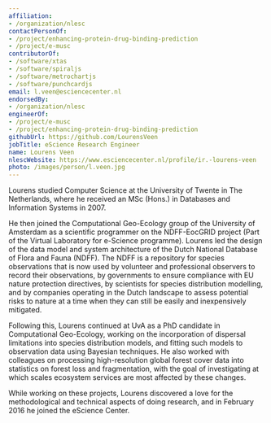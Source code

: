 ```yaml
---
affiliation:
- /organization/nlesc
contactPersonOf:
- /project/enhancing-protein-drug-binding-prediction
- /project/e-musc
contributorOf:
- /software/xtas
- /software/spiraljs
- /software/metrochartjs
- /software/punchcardjs
email: l.veen@esciencecenter.nl
endorsedBy:
- /organization/nlesc
engineerOf:
- /project/e-musc
- /project/enhancing-protein-drug-binding-prediction
githubUrl: https://github.com/LourensVeen
jobTitle: eScience Research Engineer
name: Lourens Veen
nlescWebsite: https://www.esciencecenter.nl/profile/ir.-lourens-veen
photo: /images/person/l.veen.jpg
---
```

Lourens studied Computer Science at the University of Twente in
The Netherlands, where he received an MSc (Hons.) in Databases and Information
Systems in 2007.

He then joined the Computational Geo-Ecology group of the University of
Amsterdam as a scientific programmer on the NDFF-EocGRID project (Part of the
Virtual Laboratory for e-Science programme). Lourens led the design of the
data model and system architecture of the Dutch National Database of Flora and
Fauna (NDFF). The NDFF is a repository for species observations that is now
used by volunteer and professional observers to record their observations, by
governments to ensure compliance with EU nature protection directives, by
scientists for species distribution modelling, and by companies operating in
the Dutch landscape to assess potential risks to nature at a time when they
can still be easily and inexpensively mitigated.

Following this, Lourens continued at UvA as a PhD candidate in Computational
Geo-Ecology, working on the incorporation of dispersal limitations into
species distribution models, and fitting such models to observation data
using Bayesian techniques. He also worked with colleagues on processing
high-resolution global forest cover data into statistics on forest loss and
fragmentation, with the goal of investigating at which scales ecosystem
services are most affected by these changes.

While working on these projects, Lourens discovered a love for the
methodological and technical aspects of doing research, and in February 2016
he joined the eScience Center.
